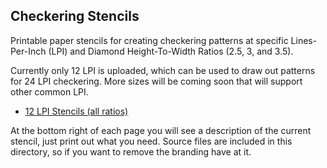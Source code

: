 ## Checkering Stencils
Printable paper stencils for creating checkering patterns at specific Lines-Per-Inch (LPI) and Diamond Height-To-Width Ratios (2.5, 3, and 3.5).

Currently only 12 LPI is uploaded, which can be used to draw out patterns for 24 LPI checkering. More sizes will be coming soon that will support other common LPI.

* [12 LPI Stencils (all ratios)](https://github.com/ZebGunmaking/tools/blob/main/Stencils/Checkering/12-LPI-Combined.pdf)

At the bottom right of each page you will see a description of the current stencil, just print out what you need. Source files are included in this directory, so if you want to remove the branding have at it.
